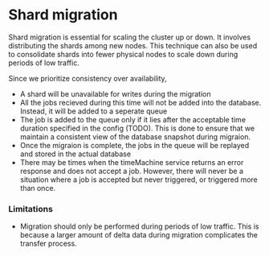 # Shard migration
Shard migration is essential for scaling the cluster up or down. It involves distributing the shards among new nodes. This technique can also be used to consolidate shards into fewer physical nodes to scale down during periods of low traffic. 

Since we prioritize consistency over availability,
* A shard will be unavailable for writes during the migration
* All the jobs recieved during this time will not be added into the database. Instead, it will be added to a seperate queue
* The job is added to the queue only if it lies after the acceptable time duration specified in the config (TODO). This is done to ensure that we maintain a consistent view of the database snapshot during migraion. 
* Once the migraion is complete, the jobs in the queue will be replayed and stored in the actual database
* There may be times when the timeMachine service returns an error response and does not accept a job. However, there will never be a situation where a job is accepted but never triggered, or triggered more than once.

### Limitations
* Migration should only be performed during periods of low traffic. This is because a larger amount of delta data during migration complicates the transfer process.
